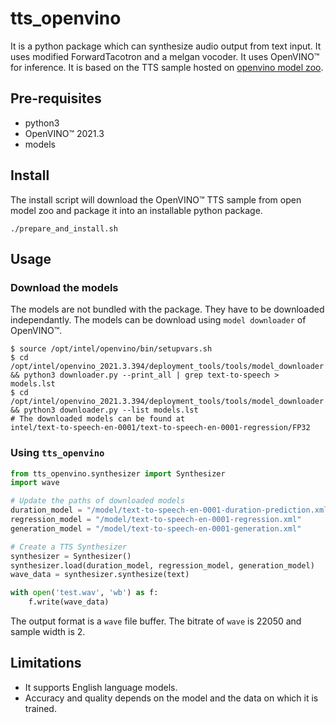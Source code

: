 # tts_openvino

It is a python package which can synthesize audio output from text input. It uses modified ForwardTacotron and a melgan vocoder. It uses OpenVINO™ for inference. It is based on the TTS sample hosted on [openvino model zoo](https://github.com/openvinotoolkit/open_model_zoo/tree/master/demos/text_to_speech_demo/python).


## Pre-requisites
- python3
- OpenVINO&trade; 2021.3
- models

## Install

The install script will download the OpenVINO&trade; TTS sample from open model zoo and package it into an installable python package.

```
./prepare_and_install.sh

```

## Usage

### Download the models

The models are not bundled with the package. They have to be downloaded independantly. The models can be download using `model downloader` of OpenVINO&trade;.

```
$ source /opt/intel/openvino/bin/setupvars.sh
$ cd /opt/intel/openvino_2021.3.394/deployment_tools/tools/model_downloader && python3 downloader.py --print_all | grep text-to-speech > models.lst
$ cd /opt/intel/openvino_2021.3.394/deployment_tools/tools/model_downloader && python3 downloader.py --list models.lst
# The downloaded models can be found at
intel/text-to-speech-en-0001/text-to-speech-en-0001-regression/FP32

```

### Using `tts_openvino`

```python
from tts_openvino.synthesizer import Synthesizer
import wave

# Update the paths of downloaded models
duration_model = "/model/text-to-speech-en-0001-duration-prediction.xml"
regression_model = "/model/text-to-speech-en-0001-regression.xml"
generation_model = "/model/text-to-speech-en-0001-generation.xml"

# Create a TTS Synthesizer
synthesizer = Synthesizer()
synthesizer.load(duration_model, regression_model, generation_model)
wave_data = synthesizer.synthesize(text)

with open('test.wav', 'wb') as f:
	f.write(wave_data)

```

The output format is a `wave` file buffer. The bitrate of `wave` is 22050 and sample width is 2.

## Limitations

- It supports English language models.
- Accuracy and quality depends on the model and the data on which it is trained.
